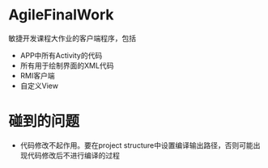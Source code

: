 # AgileFinalWork
敏捷开发课程大作业的客户端程序，包括
- APP中所有Activity的代码
- 所有用于绘制界面的XML代码
- RMI客户端
- 自定义View


# 碰到的问题
- 代码修改不起作用。要在project structure中设置编译输出路径，否则可能出现代码修改后不进行编译的过程